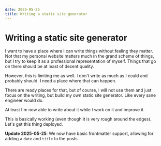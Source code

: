```yaml
---
date: 2025-05-25
title: Writing a static site generator
---
```


# Writing a static site generator

I want to have a place where I can write things without feeling they matter. Not that
my personal website matters much in the grand scheme of things, but I try to keep it
as a professional representation of myself. Things that go on there should be at least
of decent quality.

However, this is limiting me as well. I don't write as much as I could and probably should.
I need a place where that can happen.

There are ready places for that, but of course, I will not use them and just focus on the writing,
but build my own static site generator. Like every sane engineer would do.

At least I'm now able to write about it while I work on it and improve it.

This is basically working (even though it is very rough around the edges). Let's get this thing deployed.

**Update 2025-05-25**: We now have basic frontmatter support, allowing for adding a `date` and `title` to the posts.
